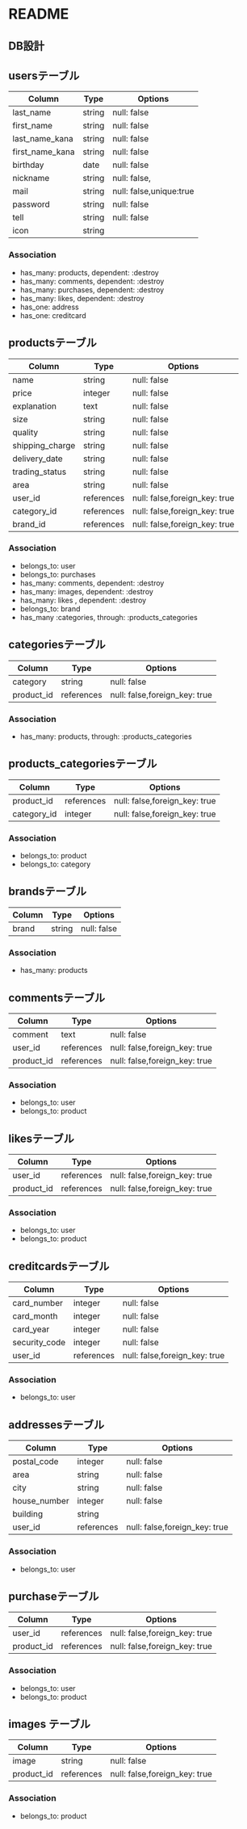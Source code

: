 # README

## DB設計

## usersテーブル
|Column|Type|Options|
|------|----|-------|
|last_name|string|null: false|
|first_name|string|null: false|
|last_name_kana|string|null: false|
|first_name_kana|string|null: false|
|birthday|date|null: false|
|nickname|string|null: false,|
|mail|string|null: false,unique:true|
|password|string|null: false|
|tell|string|null: false|
|icon|string||

### Association
- has_many: products, dependent: :destroy
- has_many: comments, dependent: :destroy
- has_many: purchases, dependent: :destroy
- has_many: likes, dependent: :destroy
- has_one: address
- has_one: creditcard

## productsテーブル
|Column|Type|Options|
|------|----|-------|
|name|string|null: false|
|price|integer|null: false|
|explanation|text|null: false|
|size|string|null: false|
|quality|string|null: false|
|shipping_charge|string|null: false|
|delivery_date|string|null: false|
|trading_status|string|null: false|
|area|string|null: false|
|user_id|references|null: false,foreign_key: true|
|category_id|references|null: false,foreign_key: true|
|brand_id|references|null: false,foreign_key: true|
### Association
- belongs_to: user
- belongs_to: purchases
- has_many: comments, dependent: :destroy
- has_many: images, dependent: :destroy
- has_many: likes , dependent: :destroy
- belongs_to: brand
- has_many :categories, through: :products_categories

## categoriesテーブル
|Column|Type|Options|
|------|----|-------|
|category|string|null: false|
|product_id|references|null: false,foreign_key: true|
### Association
- has_many: products, through: :products_categories

## products_categoriesテーブル
|Column|Type|Options|
|------|----|-------|
|product_id|references|null: false,foreign_key: true|
|category_id|integer|null: false,foreign_key: true|
### Association
- belongs_to: product
- belongs_to: category

## brandsテーブル
|Column|Type|Options|
|------|----|-------|
|brand|string|null: false|
### Association
- has_many: products

## commentsテーブル
|Column|Type|Options|
|------|----|-------|
|comment|text|null: false|
|user_id|references|null: false,foreign_key: true|
|product_id|references|null: false,foreign_key: true|
### Association
- belongs_to: user
- belongs_to: product

## likesテーブル
|Column|Type|Options|
|------|----|-------|
|user_id|references|null: false,foreign_key: true|
|product_id|references|null: false,foreign_key: true|
### Association
- belongs_to: user
- belongs_to: product

## creditcardsテーブル
|Column|Type|Options|
|------|----|-------|
|card_number|integer|null: false|
|card_month|integer|null: false|
|card_year|integer|null: false|
|security_code|integer|null: false|
|user_id|references|null: false,foreign_key: true|
### Association
- belongs_to: user

## addressesテーブル
|Column|Type|Options|
|------|----|-------|
|postal_code|integer|null: false|
|area|string|null: false|
|city|string|null: false|
|house_number|integer|null: false|
|building|string||
|user_id|references|null: false,foreign_key: true|
### Association
- belongs_to: user

## purchaseテーブル
|Column|Type|Options|
|------|----|-------|
|user_id|references|null: false,foreign_key: true|
|product_id|references|null: false,foreign_key: true|
### Association
- belongs_to: user
- belongs_to: product

## images テーブル
|Column|Type|Options|
|------|----|-------|
|image|string|null: false|
|product_id|references|null: false,foreign_key: true|
### Association
- belongs_to: product